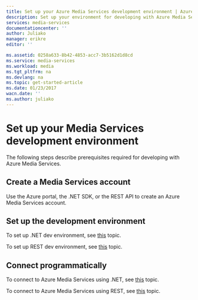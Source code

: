 ```yaml
---
title: Set up your Azure Media Services development environment | Azure
description: Set up your environment for developing with Azure Media Services.
services: media-services
documentationcenter: ''
author: Juliako
manager: erikre
editor: ''

ms.assetid: 0258a633-8b42-4853-acc7-3b5162d1d8cd
ms.service: media-services
ms.workload: media
ms.tgt_pltfrm: na
ms.devlang: na
ms.topic: get-started-article
ms.date: 01/23/2017
wacn.date: ''
ms.author: juliako
---
```


# Set up your Media Services development environment

The following steps describe prerequisites required for developing with Azure Media Services.

## Create a Media Services account
Use the Azure portal, the .NET SDK, or the REST API to create an Azure Media Services account.

<a id="setup_dev_env"></a>

## Set up the development environment

To set up .NET dev environment, see [this](./media-services-dotnet-how-to-use.md) topic.  

To set up REST dev environment, see [this](./media-services-rest-how-to-use.md) topic.  

<a id="connect"></a>

## Connect programmatically

To connect to Azure Media Services using .NET, see [this](./media-services-dotnet-connect-programmatically.md) topic.  

To connect to Azure Media Services using REST, see [this](./media-services-rest-connect-programmatically.md) topic.